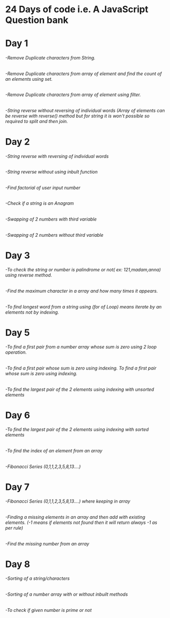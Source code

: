 # 24 Days of code i.e. A JavaScript Question bank

# **Day 1**

###### -Remove Duplicate characters from String.

###### -Remove Duplicate characters from array of element and find the count of an elements using set.

###### -Remove Duplicate characters from array of element using filter.

###### -String reverse without reversing of individual words (Array of elements can be reverse with reverse() method but for string it is won't possible so required to split and then join.

# **Day 2**

###### -String reverse with reversing of individual words

###### -String reverse without using inbult function

###### -Find factorial of user input number

###### -Check if a string is an Anagram

###### -Swapping of 2 numbers with third variable

###### -Swapping of 2 numbers without third variable

# **Day 3**

###### -To check the string or number is palindrome or not( ex: 121,madam,anna) using reverse method.

###### -Find the maximum character in a array and how many times it appears.

###### -To find longest word from a string using (for of Loop) means iterate by an elements not by indexing.

# **Day 5**

###### -To find a first pair from a number array whose sum is zero using 2 loop operation.

###### -To find a first pair whose sum is zero using indexing. To find a first pair whose sum is zero using indexing.

###### -To find the largest pair of the 2 elements using indexing with unsorted elements

# **Day 6**

###### -To find the largest pair of the 2 elements using indexing with sorted elements

###### -To find the index of an element from an array

###### -Fibonacci Series (0,1,1,2,3,5,8,13....)

# **Day 7**

###### -Fibonacci Series (0,1,1,2,3,5,8,13....) where keeping in array

###### -Finding a missing elements in an array and then add with existing elements. (-1 means if elements not found then it will return always -1 as per rule)

###### -Find the missing number from an array

# **Day 8**

###### -Sorting of a string/characters

###### -Sorting of a number array with or without inbuilt methods

###### -To check if given number is prime or not
